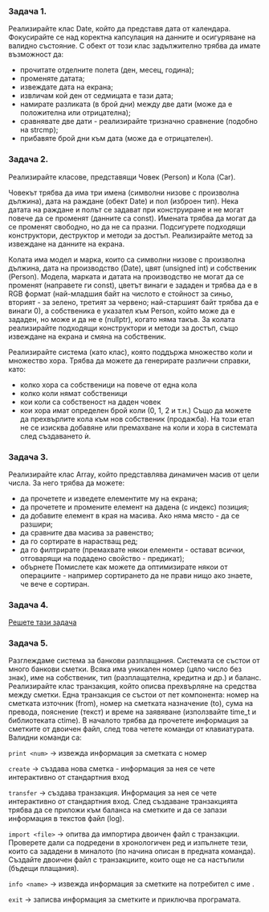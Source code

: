 ### Задача 1.
Реализирайте клас Date, който да представя дата от календара.
Фокусирайте се над коректна капсулация на данните и осигуряване на валидно състояние.
С обект от този клас задължително трябва да имате възможност да:
 - прочитате отделните полета (ден, месец, година);
 - променяте датата;
 - извеждате дата на екрана;
 - извличам кой ден от седмицата е тази дата;
 - намирате разликата (в брой дни) между две дати (може да е положителна или отрицателна);
 - сравнявате две дати - реализирайте тризначно сравнение (подобно на strcmp);
 - прибавяте брой дни към дата (може да е отрицателен).
 
### Задача 2.
Реализирайте класове, представящи Човек (Person) и Кола (Car).

Човекът трябва да има три имена (символни низове с произволна дължина), дата на раждане (обект Date) и пол (изброен тип). Нека датата на раждане и полът се задават при конструиране и не могат повече да се променят (данните са const). Имената трябва да могат да се променят свободно, но да не са празни. Подсигурете подходящи конструктори, деструктор и методи за достъп. Реализирайте метод за извеждане на данните на екрана.

Колата има модел и марка, които са символни низове с произволна дължина, дата на производство (Date), цвят (unsigned int) и собственик (Person). Модела, марката и датата на производство не могат да се променят (направете ги const), цветът винаги е зададен и трябва да е в RGB формат (най-младшия байт на числото е стойност за синьо, вторият - за зелено, третият за червено; най-старшият байт трябва да е винаги 0), а собственика е указател към Person, който може да е зададен, но може и да не е (nullptr), когато няма такъв.
За колата реализирайте подходящи конструктори и методи за достъп, също извеждане на екрана и смяна на собственик.

Реализирайте система (като клас), която поддържа множество коли и множество хора.
Трябва да можете да генерирате различни справки, като:
 - колко хора са собственици на повече от една кола
 - колко коли нямат собственици
 - кои коли са собственост на даден човек
 - кои хора имат определен брой коли (0, 1, 2 и т.н.)
Също да можете да прехвърлите кола към нов собственик (продажба).
На този етап не се изисква добавяне или премахване на коли и хора в системата след създаването ѝ.

### Задача 3.
Реализирайте клас Array, който представлява динамичен масив от цели числа. За него трябва да можете:
 - да прочетете и изведете елементите му на екрана;
 - да прочетете и промените елемент на дадена (с индекс) позиция;
 - да добавите елемент в края на масива. Ако няма място - да се разшири;
 - да сравните два масива за равенство;
 - да го сортирате в нарастващ ред;
 - да го филтрирате (премахвате някои елементи - остават всички, отговарящи на подадено свойство - предикат);
 - обърнете
Помислете как можете да оптимизирате някои от операциите - например сортирането да не прави нищо ако знаете, че вече е сортиран.

### Задача 4.
[Решете тази задача](https://docs.google.com/document/d/1gR4cQu83Xxlr_SnsP133gn_AEOYJiRIW0URdvOcfgUU/edit)

### Задача 5.
Разглеждаме система за банкови разплащания.
Системата се състои от много банкови сметки. Всяка има уникален номер (цяло число без знак), име на собственик, тип (разплащателна, кредитна и др.) и баланс.
Реализирайте клас транзакция, който описва прехвърляне на средства между сметки. Една транзакция се състои от пет компонента: номер на сметката източник (from), номер на сметката назначение (to), сума на превода, пояснение (текст) и време на заявяване (използвайте time_t и библиотеката ctime).
В началото трябва да прочетете информация за сметките от двоичен файл, след това четете команди от клавиатурата. Валидни команди са:

`print <num>` -> извежда информация за сметката с номер <num>

`create` -> създава нова сметка - информация за нея се чете интерактивно от стандартния вход

`transfer` -> създава транзакция. Информация за нея се чете интерактивно от стандартния вход. След създаване транзакцията трябва да се приложи към баланса на сметките и да се запази информация в текстов файл (log).

`import <file>` -> опитва да импортира двоичен файл с транзакции. Проверете дали са подредени в хронологичен ред и изпълнете тези, които са зададени в миналото (по начина описан в предната команда). Създайте двоичен файл с транзакциите, които още не са настъпили (бъдещи плащания).

`info <name>` -> извежда информация за сметките на потребител с име <name>.

`exit` -> записва информация за сметките и приключва програмата.


